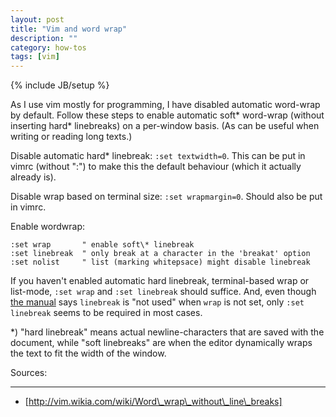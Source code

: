 ```yaml
---
layout: post
title: "Vim and word wrap"
description: ""
category: how-tos
tags: [vim]
---
```

{% include JB/setup %}

As I use vim mostly for programming,
I have disabled automatic word-wrap by default.
Follow these steps to enable automatic soft\* word-wrap
(without inserting hard\* linebreaks)
on a per-window basis.
(As can be useful when writing or reading long texts.)


Disable automatic hard\* linebreak: `:set textwidth=0`.
This can be put in vimrc (without ":")
to make this the default behaviour (which it actually already is).

Disable wrap based on terminal size: `:set wrapmargin=0`.
Should also be put in vimrc.

Enable wordwrap:

    :set wrap       " enable soft\* linebreak  
    :set linebreak  " only break at a character in the 'breakat' option  
    :set nolist     " list (marking whitepsace) might disable linebreak

If you haven't enabled automatic hard linebreak,
terminal-based wrap or list-mode,
`:set wrap` and `:set linebreak` should suffice.
And, even though
[the manual](http://vimdoc.sourceforge.net/htmldoc/options.html#%27linebreak%27)
says `linebreak` is "not used" when `wrap` is not set,
only `:set linebreak` seems to be required in most cases.


\*) "hard linebreak" means actual newline-characters
that are saved with the document,
while "soft linebreaks" are when the editor dynamically wraps the text
to fit the width of the window.


Sources:
_ _ _

* [http://vim.wikia.com/wiki/Word\_wrap\_without\_line\_breaks]


